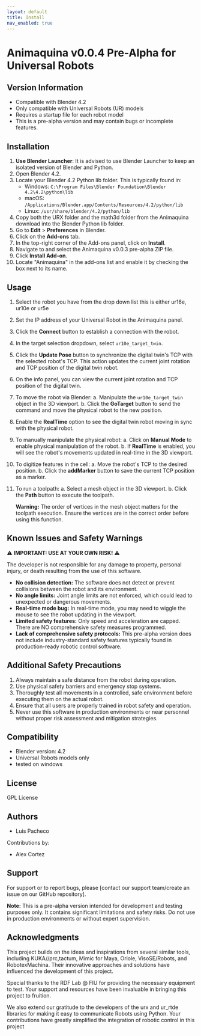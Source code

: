 ```yaml
---
layout: default
title: Install
nav_enabled: true
---
```


# Animaquina v0.0.4 Pre-Alpha for Universal Robots

## Version Information
- Compatible with Blender 4.2
- Only compatible with Universal Robots (UR) models
- Requires a startup file for each robot model
- This is a pre-alpha version and may contain bugs or incomplete features.

## Installation

1. **Use Blender Launcher**: It is advised to use Blender Launcher to keep an isolated version of Blender and Python.
2. Open Blender 4.2.
3. Locate your Blender 4.2 Python lib folder. This is typically found in:
   - Windows: `C:\Program Files\Blender Foundation\Blender 4.2\4.2\python\lib`
   - macOS: `/Applications/Blender.app/Contents/Resources/4.2/python/lib`
   - Linux: `/usr/share/blender/4.2/python/lib`
4. Copy both the URX folder and the math3d folder from the Animaquina download into the Blender Python lib folder.
5. Go to **Edit** > **Preferences** in Blender.
6. Click on the **Add-ons** tab.
7. In the top-right corner of the Add-ons panel, click on **Install**.
8. Navigate to and select the Animaquina v0.0.3 pre-alpha ZIP file.
9. Click **Install Add-on**.
10. Locate "Animaquina" in the add-ons list and enable it by checking the box next to its name.

## Usage

1. Select the robot you have from the drop down list this is either ur16e, ur10e or ur5e
2. Set the IP address of your Universal Robot in the Animaquina panel.
3. Click the **Connect** button to establish a connection with the robot.
4. In the target selection dropdown, select `ur10e_target_twin`.
5. Click the **Update Pose** button to synchronize the digital twin's TCP with the selected robot's TCP. This action updates the current joint rotation and TCP position of the digital twin robot.
6. On the info panel, you can view the current joint rotation and TCP position of the digital twin.
7. To move the robot via Blender:
   a. Manipulate the `ur10e_target_twin` object in the 3D viewport.
   b. Click the **GoTarget** button to send the command and move the physical robot to the new position.
8. Enable the **RealTime** option to see the digital twin robot moving in sync with the physical robot.
9. To manually manipulate the physical robot:
   a. Click on **Manual Mode** to enable physical manipulation of the robot.
   b. If **RealTime** is enabled, you will see the robot's movements updated in real-time in the 3D viewport.
10. To digitize features in the cell:
   a. Move the robot's TCP to the desired position.
   b. Click the **addMarker** button to save the current TCP position as a marker.
11. To run a toolpath:
    a. Select a mesh object in the 3D viewport.
    b. Click the **Path** button to execute the toolpath.


    **Warning:** The order of vertices in the mesh object matters for the toolpath execution. Ensure the vertices are in the correct order before using this function.

## Known Issues and Safety Warnings

⚠️ **IMPORTANT: USE AT YOUR OWN RISK!** ⚠️

The developer is not responsible for any damage to property, personal injury, or death resulting from the use of this software.

- **No collision detection:** The software does not detect or prevent collisions between the robot and its environment.
- **No angle limits:** Joint angle limits are not enforced, which could lead to unexpected or dangerous movements.
- **Real-time mode bug:** In real-time mode, you may need to wiggle the mouse to see the robot updating in the viewport.
- **Limited safety features:** Only speed and acceleration are capped. There are NO comprehensive safety measures programmed.
- **Lack of comprehensive safety protocols:** This pre-alpha version does not include industry-standard safety features typically found in production-ready robotic control software.

## Additional Safety Precautions

1. Always maintain a safe distance from the robot during operation.
2. Use physical safety barriers and emergency stop systems.
3. Thoroughly test all movements in a controlled, safe environment before executing them on the actual robot.
4. Ensure that all users are properly trained in robot safety and operation.
5. Never use this software in production environments or near personnel without proper risk assessment and mitigation strategies.

## Compatibility

- Blender version: 4.2
- Universal Robots models only
- tested on windows

## License

GPL License

## Authors

- Luis Pacheco
  
Contributions by:
 - Alex Cortez

## Support

For support or to report bugs, please [contact our support team/create an issue on our GitHub repository].

**Note:** This is a pre-alpha version intended for development and testing purposes only. It contains significant limitations and safety risks. Do not use in production environments or without expert supervision.

## Acknowledgments

This project builds on the ideas and inspirations from several similar tools, including KUKA//prc,tactum,  Mimic for Maya, Oriole, VisoSE/Robots, and RobotexMachina. Their innovative approaches and solutions have influenced the development of this project. 

Special thanks to the RDF Lab @ FIU for providing the necessary equipment to test. Your support and resources have been invaluable in bringing this project to fruition. 

We also extend our gratitude to the developers of the urx and ur_rtde libraries for making it easy to communicate Robots using Python. Your contributions have greatly simplified the integration of robotic control in this project